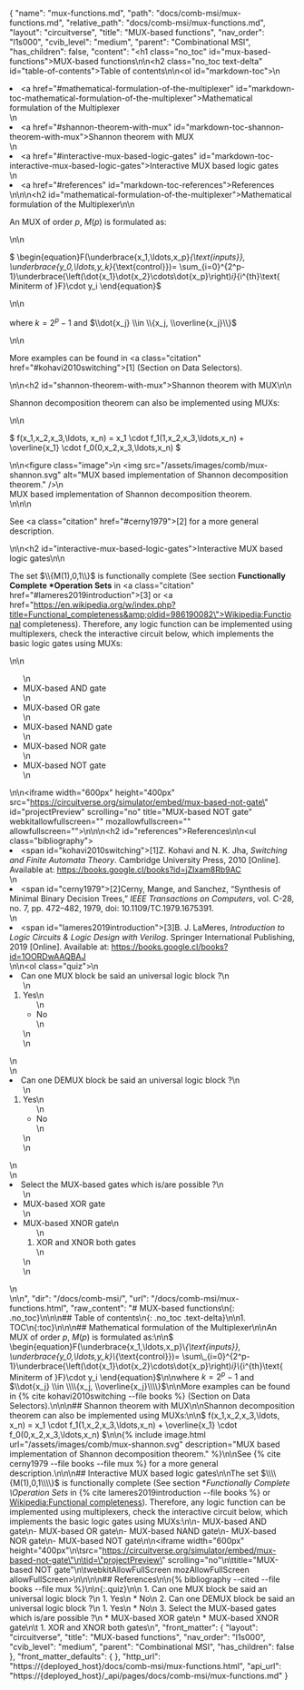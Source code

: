{
  "name": "mux-functions.md",
  "path": "docs/comb-msi/mux-functions.md",
  "relative_path": "docs/comb-msi/mux-functions.md",
  "layout": "circuitverse",
  "title": "MUX-based functions",
  "nav_order": "l1s000",
  "cvib_level": "medium",
  "parent": "Combinational MSI",
  "has_children": false,
  "content": "<h1 class=\"no_toc\" id=\"mux-based-functions\">MUX-based functions</h1>\n\n<h2 class=\"no_toc text-delta\" id=\"table-of-contents\">Table of contents</h2>\n\n<ol id=\"markdown-toc\">\n  <li><a href=\"#mathematical-formulation-of-the-multiplexer\" id=\"markdown-toc-mathematical-formulation-of-the-multiplexer\">Mathematical formulation of the Multiplexer</a></li>\n  <li><a href=\"#shannon-theorem-with-mux\" id=\"markdown-toc-shannon-theorem-with-mux\">Shannon theorem with MUX</a></li>\n  <li><a href=\"#interactive-mux-based-logic-gates\" id=\"markdown-toc-interactive-mux-based-logic-gates\">Interactive MUX based logic gates</a></li>\n  <li><a href=\"#references\" id=\"markdown-toc-references\">References</a></li>\n</ol>\n\n<h2 id=\"mathematical-formulation-of-the-multiplexer\">Mathematical formulation of the Multiplexer</h2>\n\n<p>An MUX of order $p$, $M(p)$ is formulated as:</p>\n\n<p>$ \\begin{equation}F(\\underbrace{x_1,\\ldots,x_p}_{\\text{inputs}}, \\underbrace{y_0,\\ldots,y_k}_{\\text{control}})= \\sum_{i=0}^{2^p-1}\\underbrace{\\left(\\dot{x_1}\\dot{x_2}\\cdots\\dot{x_p}\\right)_i}_{i^{th}\\text{ Miniterm of }F}\\cdot y_i \\end{equation}$</p>\n\n<p>where $k=2^p-1$ and $\\dot{x_j} \\in \\{x_j, \\overline{x_j}\\}$</p>\n\n<p>More examples can be found in <a class=\"citation\" href=\"#kohavi2010switching\">[1]</a> (Section on Data Selectors).</p>\n\n<h2 id=\"shannon-theorem-with-mux\">Shannon theorem with MUX</h2>\n\n<p>Shannon decomposition theorem can also be implemented using MUXs:</p>\n\n<p>$ f(x_1,x_2,x_3,\\ldots, x_n) = x_1 \\cdot f_1(1,x_2,x_3,\\ldots,x_n) + \\overline{x_1} \\cdot f_0(0,x_2,x_3,\\ldots,x_n) $</p>\n\n<figure class=\"image\">\n  <img src=\"/assets/images/comb/mux-shannon.svg\" alt=\"MUX based implementation of Shannon decomposition theorem.\" />\n  <figcaption>MUX based implementation of Shannon decomposition theorem.</figcaption>\n</figure>\n\n<p>See <a class=\"citation\" href=\"#cerny1979\">[2]</a> for a more general description.</p>\n\n<h2 id=\"interactive-mux-based-logic-gates\">Interactive MUX based logic gates</h2>\n\n<p>The set $\\{M(1),0,1\\}$ is functionally complete (See section <strong>Functionally Complete *Operation Sets</strong> in <a class=\"citation\" href=\"#lameres2019introduction\">[3]</a> or <a href=\"https://en.wikipedia.org/w/index.php?title=Functional_completeness&amp;oldid=986190082\">Wikipedia:Functional completeness</a>). Therefore, any logic function can be implemented using multiplexers, check the interactive circuit below, which implements the basic logic gates using MUXs:</p>\n\n<ul>\n  <li>MUX-based AND gate</li>\n  <li>MUX-based OR gate</li>\n  <li>MUX-based NAND gate</li>\n  <li>MUX-based NOR gate</li>\n  <li>MUX-based NOT gate</li>\n</ul>\n\n<iframe width=\"600px\" height=\"400px\" src=\"https://circuitverse.org/simulator/embed/mux-based-not-gate\" id=\"projectPreview\" scrolling=\"no\" title=\"MUX-based NOT gate\" webkitallowfullscreen=\"\" mozallowfullscreen=\"\" allowfullscreen=\"\">\n</iframe>\n\n<h2 id=\"references\">References</h2>\n\n<ul class=\"bibliography\"><li><span id=\"kohavi2010switching\">[1]Z. Kohavi and N. K. Jha, <i>Switching and Finite Automata Theory</i>. Cambridge University Press, 2010 [Online]. Available at: https://books.google.cl/books?id=jZIxam8Rb9AC</span></li>\n<li><span id=\"cerny1979\">[2]Cerny, Mange, and Sanchez, “Synthesis of Minimal Binary Decision Trees,” <i>IEEE Transactions on Computers</i>, vol. C-28, no. 7, pp. 472–482, 1979, doi: 10.1109/TC.1979.1675391. </span></li>\n<li><span id=\"lameres2019introduction\">[3]B. J. LaMeres, <i>Introduction to Logic Circuits &amp; Logic Design with Verilog</i>. Springer International Publishing, 2019 [Online]. Available at: https://books.google.cl/books?id=1OORDwAAQBAJ</span></li></ul>\n\n<ol class=\"quiz\">\n  <li>Can one MUX block be said an universal logic block ?\n    <ol>\n      <li>Yes\n        <ul>\n          <li>No</li>\n        </ul>\n      </li>\n    </ol>\n  </li>\n  <li>Can one DEMUX block be said an universal logic block ?\n    <ol>\n      <li>Yes\n        <ul>\n          <li>No</li>\n        </ul>\n      </li>\n    </ol>\n  </li>\n  <li>Select the MUX-based gates which is/are possible ?\n    <ul>\n      <li>MUX-based XOR gate</li>\n      <li>MUX-based XNOR gate\n        <ol>\n          <li>XOR and XNOR both gates</li>\n        </ol>\n      </li>\n    </ul>\n  </li>\n</ol>\n",
  "dir": "/docs/comb-msi/",
  "url": "/docs/comb-msi/mux-functions.html",
  "raw_content": "# MUX-based functions\n{: .no_toc}\n\n\n## Table of contents\n{: .no_toc .text-delta}\n\n1. TOC\n{:toc}\n\n\n## Mathematical formulation of the Multiplexer\n\nAn MUX of order $p$, $M(p)$ is formulated as:\n\n$ \\begin{equation}F(\\underbrace{x_1,\\ldots,x_p}\\_{\\text{inputs}}, \\underbrace{y_0,\\ldots,y_k}\\_{\\text{control}})= \\sum\\_{i=0}^{2^p-1}\\underbrace{\\left(\\dot{x_1}\\dot{x_2}\\cdots\\dot{x_p}\\right)_i}\\_{i^{th}\\text{ Miniterm of }F}\\cdot y_i \\end{equation}$\n\nwhere $k=2^p-1$ and $\\dot{x_j} \\in \\\\{x_j, \\overline{x_j}\\\\}$\n\nMore examples can be found in {% cite kohavi2010switching --file books %} (Section on Data Selectors).\n\n\n## Shannon theorem with MUX\n\nShannon decomposition theorem can also be implemented using MUXs:\n\n$ f(x_1,x_2,x_3,\\ldots, x_n) = x_1 \\cdot f_1(1,x_2,x_3,\\ldots,x_n) + \\overline{x_1} \\cdot f_0(0,x_2,x_3,\\ldots,x_n) $\n\n{% include image.html url=\"/assets/images/comb/mux-shannon.svg\" description=\"MUX based implementation of Shannon decomposition theorem.\" %}\n\nSee {% cite cerny1979 --file books --file mux %} for a more general description.\n\n\n## Interactive MUX based logic gates\n\nThe set $\\\\{M(1),0,1\\\\}$ is functionally complete (See section **Functionally Complete \\*Operation Sets** in {% cite lameres2019introduction --file books %} or [Wikipedia:Functional completeness](https://en.wikipedia.org/w/index.php?title=Functional_completeness&oldid=986190082)). Therefore, any logic function can be implemented using multiplexers, check the interactive circuit below, which implements the basic logic gates using MUXs:\n\n-   MUX-based AND gate\n-   MUX-based OR gate\n-   MUX-based NAND gate\n-   MUX-based NOR gate\n-   MUX-based NOT gate\n\n<iframe width=\"600px\" height=\"400px\"\n\tsrc=\"https://circuitverse.org/simulator/embed/mux-based-not-gate\"\n\tid=\"projectPreview\" scrolling=\"no\"\n\ttitle=\"MUX-based NOT gate\"\n\twebkitAllowFullScreen mozAllowFullScreen allowFullScreen>\n</iframe>\n\n\n## References\n\n{% bibliography --cited --file books --file mux %}\n\n{:.quiz}\n\n  1. Can one MUX block be said an universal logic block ?\n     1. Yes\n     * No\n  2. Can one DEMUX block be said an universal logic block ?\n     1. Yes\n     * No\n  3. Select the MUX-based gates which is/are possible ?\n     * MUX-based XOR gate\n     * MUX-based XNOR gate\n\t 1. XOR and XNOR both gates\n",
  "front_matter": {
    "layout": "circuitverse",
    "title": "MUX-based functions",
    "nav_order": "l1s000",
    "cvib_level": "medium",
    "parent": "Combinational MSI",
    "has_children": false
  },
  "front_matter_defaults": {
  },
  "http_url": "https://{deployed_host}/docs/comb-msi/mux-functions.html",
  "api_url": "https://{deployed_host}/_api/pages/docs/comb-msi/mux-functions.md"
}